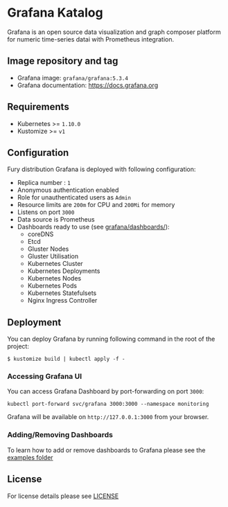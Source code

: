 # Grafana Katalog

Grafana is an open source data visualization and graph composer platform for numeric time-series datai with Prometheus integration.  


## Image repository and tag

* Grafana image: `grafana/grafana:5.3.4`
* Grafana documentation: https://docs.grafana.org 


## Requirements

- Kubernetes >= `1.10.0`
- Kustomize >= `v1`


## Configuration

Fury distribution Grafana is deployed with following configuration:
- Replica number : `1` 
- Anonymous authentication enabled
- Role for unauthenticated users as `Admin`
- Resource limits are `200m` for CPU and `200Mi` for memory
- Listens on port `3000`
- Data source is Prometheus
- Dashboards ready to use (see [grafana/dashboards/]()):
   * coreDNS
   * Etcd
   * Gluster Nodes
   * Gluster Utilisation
   * Kubernetes Cluster
   * Kubernetes Deployments
   * Kubernetes Nodes
   * Kubernetes Pods
   * Kubernetes Statefulsets
   * Nginx Ingress Controller


## Deployment

You can deploy Grafana by running following command in the root of the project:

`$ kustomize build | kubectl apply -f -`


### Accessing Grafana UI

You can access Grafana Dashboard by port-forwarding on port `3000`:

`kubectl port-forward svc/grafana 3000:3000 --namespace monitoring`

Grafana will be available on `http://127.0.0.1:3000` from your browser.


### Adding/Removing Dashboards

To learn how to add or remove dashboards to Grafana please see the [examples folder](https://github.com/sighup-io/fury-kubernetes-monitoring/tree/master/examples)


## License

For license details please see [LICENSE](https://sighup.io/fury/license) 
